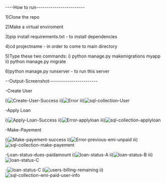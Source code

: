 ----How to run------------------------

1)Clone the repo

2)Make a virtual enviroment

3)pip install requirements.txt -  to install dependencies

4)cd projectname - in order to come to main directory

5)Type these two commands: i) python manage.py makemigrations myapp    ii) python manage.py migrate

6)python manage.py runserver - to run this server  

--Output-Screenshot------------------------

-Create User

i)![Create-User-Success](https://github.com/sarthak37/Brightmoney-task/assets/52873771/ac5fa7ea-31ff-42db-9f6d-9dcea80d4f7d)
ii)![Error](https://github.com/sarthak37/Brightmoney-task/assets/52873771/c78be3a0-53f5-4a4b-84bc-3c11cd7506e7)
iii)![sql-collection-User](https://github.com/sarthak37/Brightmoney-task/assets/52873771/f111d91b-9a1d-481b-a69a-f3d5062a1bff)

-Apply Loan

i)![Apply-Loan-Success](https://github.com/sarthak37/Brightmoney-task/assets/52873771/abe00b92-34cb-4480-9fa3-7f8bc70c3918)
ii)![Error-applyloan](https://github.com/sarthak37/Brightmoney-task/assets/52873771/2cdb8b33-d1fe-4f3e-92a1-79a5f76de6d5)
iii)![sql-collection-applyloan](https://github.com/sarthak37/Brightmoney-task/assets/52873771/58819cac-c419-4e63-8f73-08b4260b0905)

-Make-Payement

i)![Make-payement-success](https://github.com/sarthak37/Brightmoney-task/assets/52873771/d96c2322-df0f-4852-89ba-5a59cbda51a2)
ii)![Error-previous-emi-unpaid](https://github.com/sarthak37/Brightmoney-task/assets/52873771/7eab0054-7f79-4482-a3b1-b553f31c4f1f)
iii)![sql-collection-make-payement](https://github.com/sarthak37/Brightmoney-task/assets/52873771/4e35a451-24bf-4645-98e7-27050d450278)

-Loan-status-dues-paidamount
i)![loan-status-A](https://github.com/sarthak37/Brightmoney-task/assets/52873771/c42a2236-f193-40d0-9df8-9118a0636f27)
ii)![loan-status-B](https://github.com/sarthak37/Brightmoney-task/assets/52873771/12297eb8-2c83-4a76-b9a8-b267e9205690)
iii)![loan-status-C](https://github.com/sarthak37/Brightmoney-task/assets/52873771/fa49119e-1ee5-4b0f-b11a-3f89e436d6f0)

-![loan-status-C](https://github.com/sarthak37/Brightmoney-task/assets/52873771/c48f3a11-bf44-4d06-b0fa-f7811c44abe5)
i)![users-billing-remaining](https://github.com/sarthak37/Brightmoney-task/assets/52873771/8d39eb2e-dba6-44c0-9d30-5b068cd96f39)
ii)![sql-collection-emi-paid-user-info](https://github.com/sarthak37/Brightmoney-task/assets/52873771/d5a43990-fb0b-4af6-8f95-da1be31ab257)







